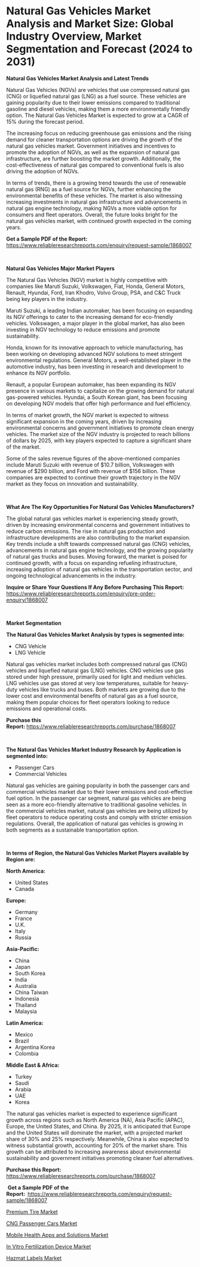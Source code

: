 <p><h1>Natural Gas Vehicles Market Analysis and Market Size: Global Industry Overview, Market Segmentation and Forecast (2024 to 2031)</h1></p><p><strong>Natural Gas Vehicles Market Analysis and Latest Trends</strong></p>
<p><p>Natural Gas Vehicles (NGVs) are vehicles that use compressed natural gas (CNG) or liquefied natural gas (LNG) as a fuel source. These vehicles are gaining popularity due to their lower emissions compared to traditional gasoline and diesel vehicles, making them a more environmentally friendly option. The Natural Gas Vehicles Market is expected to grow at a CAGR of 15% during the forecast period.</p><p>The increasing focus on reducing greenhouse gas emissions and the rising demand for cleaner transportation options are driving the growth of the natural gas vehicles market. Government initiatives and incentives to promote the adoption of NGVs, as well as the expansion of natural gas infrastructure, are further boosting the market growth. Additionally, the cost-effectiveness of natural gas compared to conventional fuels is also driving the adoption of NGVs.</p><p>In terms of trends, there is a growing trend towards the use of renewable natural gas (RNG) as a fuel source for NGVs, further enhancing the environmental benefits of these vehicles. The market is also witnessing increasing investments in natural gas infrastructure and advancements in natural gas engine technology, making NGVs a more viable option for consumers and fleet operators. Overall, the future looks bright for the natural gas vehicles market, with continued growth expected in the coming years.</p></p>
<p><strong>Get a Sample PDF of the Report:&nbsp;</strong> <a href="https://www.reliableresearchreports.com/enquiry/request-sample/1868007">https://www.reliableresearchreports.com/enquiry/request-sample/1868007</a></p>
<p>&nbsp;</p>
<p><strong>Natural Gas Vehicles Major Market Players</strong></p>
<p><p>The Natural Gas Vehicles (NGV) market is highly competitive with companies like Maruti Suzuki, Volkswagen, Fiat, Honda, General Motors, Renault, Hyundai, Ford, Iran Khodro, Volvo Group, PSA, and C&C Truck being key players in the industry.</p><p>Maruti Suzuki, a leading Indian automaker, has been focusing on expanding its NGV offerings to cater to the increasing demand for eco-friendly vehicles. Volkswagen, a major player in the global market, has also been investing in NGV technology to reduce emissions and promote sustainability.</p><p>Honda, known for its innovative approach to vehicle manufacturing, has been working on developing advanced NGV solutions to meet stringent environmental regulations. General Motors, a well-established player in the automotive industry, has been investing in research and development to enhance its NGV portfolio.</p><p>Renault, a popular European automaker, has been expanding its NGV presence in various markets to capitalize on the growing demand for natural gas-powered vehicles. Hyundai, a South Korean giant, has been focusing on developing NGV models that offer high performance and fuel efficiency.</p><p>In terms of market growth, the NGV market is expected to witness significant expansion in the coming years, driven by increasing environmental concerns and government initiatives to promote clean energy vehicles. The market size of the NGV industry is projected to reach billions of dollars by 2025, with key players expected to capture a significant share of the market.</p><p>Some of the sales revenue figures of the above-mentioned companies include Maruti Suzuki with revenue of $10.7 billion, Volkswagen with revenue of $290 billion, and Ford with revenue of $156 billion. These companies are expected to continue their growth trajectory in the NGV market as they focus on innovation and sustainability.</p></p>
<p>&nbsp;</p>
<p><strong>What Are The Key Opportunities For Natural Gas Vehicles Manufacturers?</strong></p>
<p><p>The global natural gas vehicles market is experiencing steady growth, driven by increasing environmental concerns and government initiatives to reduce carbon emissions. The rise in natural gas production and infrastructure developments are also contributing to the market expansion. Key trends include a shift towards compressed natural gas (CNG) vehicles, advancements in natural gas engine technology, and the growing popularity of natural gas trucks and buses. Moving forward, the market is poised for continued growth, with a focus on expanding refueling infrastructure, increasing adoption of natural gas vehicles in the transportation sector, and ongoing technological advancements in the industry.</p></p>
<p><strong>Inquire or Share Your Questions If Any Before Purchasing This Report:</strong> <a href="https://www.reliableresearchreports.com/enquiry/pre-order-enquiry/1868007">https://www.reliableresearchreports.com/enquiry/pre-order-enquiry/1868007</a></p>
<p>&nbsp;</p>
<p><strong>Market Segmentation</strong></p>
<p><strong>The Natural Gas Vehicles Market Analysis by types is segmented into:</strong></p>
<p><ul><li>CNG Vehicle</li><li>LNG Vehicle</li></ul></p>
<p><p>Natural gas vehicles market includes both compressed natural gas (CNG) vehicles and liquefied natural gas (LNG) vehicles. CNG vehicles use gas stored under high pressure, primarily used for light and medium vehicles. LNG vehicles use gas stored at very low temperatures, suitable for heavy-duty vehicles like trucks and buses. Both markets are growing due to the lower cost and environmental benefits of natural gas as a fuel source, making them popular choices for fleet operators looking to reduce emissions and operational costs.</p></p>
<p><strong>Purchase this Report:&nbsp;</strong><a href="https://www.reliableresearchreports.com/purchase/1868007">https://www.reliableresearchreports.com/purchase/1868007</a></p>
<p>&nbsp;</p>
<p><strong>The Natural Gas Vehicles Market Industry Research by Application is segmented into:</strong></p>
<p><ul><li>Passenger Cars</li><li>Commercial Vehicles</li></ul></p>
<p><p>Natural gas vehicles are gaining popularity in both the passenger cars and commercial vehicles market due to their lower emissions and cost-effective fuel option. In the passenger car segment, natural gas vehicles are being seen as a more eco-friendly alternative to traditional gasoline vehicles. In the commercial vehicles market, natural gas vehicles are being utilized by fleet operators to reduce operating costs and comply with stricter emission regulations. Overall, the application of natural gas vehicles is growing in both segments as a sustainable transportation option.</p></p>
<p>&nbsp;</p>
<p><strong>In terms of Region, the Natural Gas Vehicles Market Players available by Region are:</strong></p>
<p>
    <p> <strong> North America: </strong>
        <ul>
            <li>United States</li>
            <li>Canada</li>
        </ul>
        </p> 
    <p> <strong> Europe: </strong>
        <ul>
            <li>Germany</li>
            <li>France</li>
            <li>U.K.</li>
            <li>Italy</li>
            <li>Russia</li>
        </ul>
        </p> 
    <p> <strong> Asia-Pacific: </strong>
        <ul>
            <li>China</li>
            <li>Japan</li>
            <li>South Korea</li>
            <li>India</li>
            <li>Australia</li>
            <li>China Taiwan</li>
            <li>Indonesia</li>
            <li>Thailand</li>
            <li>Malaysia</li>
        </ul>
        </p> 
    <p> <strong> Latin America: </strong>
        <ul>
            <li>Mexico</li>
            <li>Brazil</li>
            <li>Argentina Korea</li>
            <li>Colombia</li>
        </ul>
        </p> 
    <p> <strong> Middle East & Africa: </strong>
        <ul>
            <li>Turkey</li>
            <li>Saudi</li>
            <li>Arabia</li>
            <li>UAE</li>
            <li>Korea</li>
        </ul>
    </p>
    </p>
<p><p>The natural gas vehicles market is expected to experience significant growth across regions such as North America (NA), Asia Pacific (APAC), Europe, the United States, and China. By 2025, it is anticipated that Europe and the United States will dominate the market, with a projected market share of 30% and 25% respectively. Meanwhile, China is also expected to witness substantial growth, accounting for 20% of the market share. This growth can be attributed to increasing awareness about environmental sustainability and government initiatives promoting cleaner fuel alternatives.</p></p>
<p><strong>Purchase this Report: </strong><a href="https://www.reliableresearchreports.com/purchase/1868007">https://www.reliableresearchreports.com/purchase/1868007</a></p>
<p>&nbsp;<strong>Get a Sample PDF of the Report:&nbsp;&nbsp;</strong><a href="https://www.reliableresearchreports.com/enquiry/request-sample/1868007">https://www.reliableresearchreports.com/enquiry/request-sample/1868007</a></p>
<p><strong></strong></p>
<p><p><a href="https://gratis-rainforest-2ca.notion.site/Premium-Tire-Market-Centers-on-Aspects-such-as-Market-Growth-Market-Share-Market-Opportunity-and--14a9d5db0a6749c183711e0b272a6bd6">Premium Tire Market</a></p><p><a href="https://github.com/mbisetmhermsr/Market-Research-Report-List-1/blob/main/cng-passenger-cars-market.md">CNG Passenger Cars Market</a></p><p><a href="https://view.publitas.com/reportprime-1/mobile-health-apps-and-solutions-market-analysis-and-market-size-global-industry-overview-market-segmentation-and-forecast-2023-to-2030/">Mobile Health Apps and Solutions Market</a></p><p><a href="https://issuu.com/reportprime-2/docs/in-vitro-fertilization-device-market-size-2030.ppt">In Vitro Fertilization Device Market</a></p><p><a href="https://issuu.com/reportprime-2/docs/hazmat-labels-market-size-2030.pptx">Hazmat Labels Market</a></p></p>
